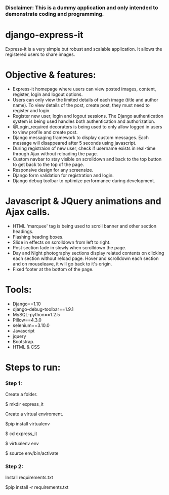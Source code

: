 ### Disclaimer: This is a dummy application and only intended to demonstrate coding and programming. 

# django-express-it
Express-it is a very simple but robust and scalable application. It allows the registered users to share images.

# Objective & features:
* Express-it homepage where users can view posted images, content, register, login and logout options.
* Users can only view the limited details of each image (title and author name). To view details of the post, create post, they must need to register and login.
* Register new user, login and logout sessions. The Django authentication system is being used handles both authentication and authorization.
* @Login_required decoraters is being used to only allow logged in users to view profile and create post.
* Django messaging framework to display custom messages. Each message will disappeared after 5 seconds using javascript.
* During registraion of new user, check if username exists in real-time through Ajax without reloading the page.
* Custom navbar to stay visible on scrolldown and back to the top button to get back to the top of the page.
* Responsive design for any screensize.
* Django form validation for registration and login.
* Django debug toolbar to optimize performance during development.

# Javascript & JQuery animations and Ajax calls.
* HTML 'marquee' tag is being used to scroll banner and other section headings.
* Flashing heading boxes.
* Slide in effects on scrolldown from left to right.
* Post section fade in slowly when scrolldown the page.
* Day and Night photography sections display related contents on clicking each section without reload page. Hover and scrolldown each section and on mouseleave, it will go back to it's origin.
* Fixed footer at the bottom of the page.

# Tools:
* Django==1.10
* django-debug-toolbar==1.9.1
* MySQL-python==1.2.5
* Pillow==4.3.0
* selenium==3.10.0
* Javascript
* jquery
* Bootstrap.
* HTML & CSS

# Steps to run:
### Step 1:
Create a folder.

$ mkdir express_it

Create a virtual enviroment.

$pip install virtualenv

$ cd express_it

$ virtualenv env

$ source env/bin/activate

### Step 2:
Install requirements.txt

$pip install -r requirements.txt


